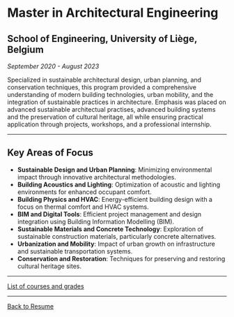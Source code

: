 # Master in Architectural Engineering
## School of Engineering, University of Liège, Belgium
*September 2020 - August 2023*

Specialized in sustainable architectural design, urban planning, and conservation techniques, this program provided a comprehensive understanding of modern building technologies, urban mobility, and the integration of sustainable practices in architecture. Emphasis was placed on advanced sustainable architectual practises, advanced building systems and the preservation of cultural heritage, all while ensuring practical application through projects, workshops, and a professional internship.

---

## Key Areas of Focus  
- **Sustainable Design and Urban Planning**: Minimizing environmental impact through innovative architectural methodologies.
- **Building Acoustics and Lighting**: Optimization of acoustic and lighting environments for enhanced occupant comfort.
- **Building Physics and HVAC**: Energy-efficient building design with a focus on thermal comfort and HVAC systems.
- **BIM and Digital Tools**: Efficient project management and design integration using Building Information Modelling (BIM).
- **Sustainable Materials and Concrete Technology**: Exploration of sustainable construction materials, particularly concrete alternatives.
- **Urbanization and Mobility**: Impact of urban growth on infrastructure and sustainable transportation systems.
- **Conservation and Restoration**: Techniques for preserving and restoring cultural heritage sites.

---

[List of courses and grades](education/grades_uliege.md)

---
[Back to Resume](../README.md)